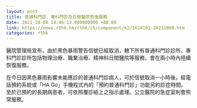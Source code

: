 ```yaml
---
layout: post
title: 普通科門診、專科門診及日間醫院恢復服務
date: 2021-10-08 14:46:13.000000000 +08:00
link: https://news.rthk.hk/rthk/ch/component/k2/1614181-20211008.htm
categories: rthk
---
```


醫院管理局宣布，由於黑色暴雨警告信號已經取消，轄下所有普通科門診診所、專科門診診所包括物理治療、職業治療、精神科日間醫院等服務，會在兩小時內陸續恢復服務。

在今日因黑色暴雨影響未能應診的普通科門診病人，可於信號取消一小時後，經電話預約系統或「HA Go」手機程式內的「預約普通科門診」功能另約診症時間。至於已預約的長期病患者，可依照覆診紙上之指示處理。公立醫院的急症室則會照常服務。
